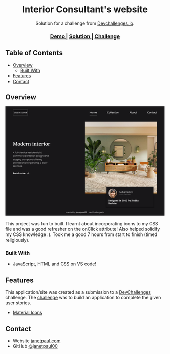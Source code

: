 <!-- Please update value in the {}  -->

<h1 align="center">Interior Consultant's website</h1>

<div align="center">
   Solution for a challenge from  <a href="http://devchallenges.io" target="_blank">Devchallenges.io</a>.
</div>

<div align="center">
  <h3>
    <a href="https://{your-demo-link.your-domain}">
      Demo
    </a>
    <span> | </span>
    <a href="https://interior-consultant-pi.vercel.app/">
      Solution
    </a>
    <span> | </span>
    <a href="https://devchallenges.io/challenges/Jymh2b2FyebRTUljkNcb">
      Challenge
    </a>
  </h3>
</div>

<!-- TABLE OF CONTENTS -->

## Table of Contents

- [Overview](#overview)
  - [Built With](#built-with)
- [Features](#features)
- [Contact](#contact)

<!-- OVERVIEW -->

## Overview

![screenshot](https://github.com/janetpaul00/Interior-consultant/blob/8224cbb2c1c746bf51d3e6d3521d8792e8c2a2a1/Screenshot-desktop.png)

This project was fun to built. I learnt about incorporating icons to my CSS file and was a good refresher on the onClick attribute! Also helped solidify my CSS knowledge :). Took me a good 7 hours from start to finish (timed religiously).

### Built With

<!-- This section should list any major frameworks that you built your project using. Here are a few examples.-->

- JavaScript, HTML and CSS on VS code!

## Features

<!-- List the features of your application or follow the template. Don't share the figma file here :) -->

This application/site was created as a submission to a [DevChallenges](https://devchallenges.io/challenges) challenge. The [challenge](https://devchallenges.io/challenges/Jymh2b2FyebRTUljkNcb) was to build an application to complete the given user stories.


- [Material Icons](https://fonts.google.com/icons)

## Contact

- Website [janetpaul.com](https://janetpaul.com/)
- GitHub [@janetpaul00](https://github.com/janetpaul00)

